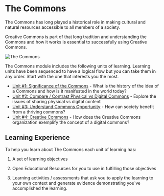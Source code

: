 # The Commons

The Commons has long played a historical role in making cultural and natural resources accessible to all members of a society. 

Creative Commons is part of that long tradition and understanding the Commons and how it works is essential to successfully using Creative Commons.

![The Commons](https://github.com/creativecommons/cc-cert-map/blob/master/img/TheCommons.jpg "The Commons")


The Commons module includes the following units of learning. Learning units have been sequenced to have a logical flow but you can take them in any order. Start with the one that interests you the most.


* [Unit #1: Significance of the Commons](significance.md) - What is the history of the idea of a Commons and how is it manifested in the world today?
* [Unit #2: Compare / Contrast Physical vs Digital Commons](physical-digital.md) - Explore the issues of sharing physical vs digital content
* [Unit #3: Understand Commons Opportunity](opportunity.md) - How can society benefit from a thriving commons?
* [Unit #4: Creative Commons](creative-commons.md) - How does the Creative Commons organization exemplify the concept of a digital commons?

## Learning Experience

To help you learn about The Commons each unit of learning has:

1. A set of learning objectives

2. Open Educational Resources for you to use in fulfilling those objectives

3. Learning activities / assessments that ask you to apply the learning to your own context and generate evidence demonstrating you've accomplished the learning. 





